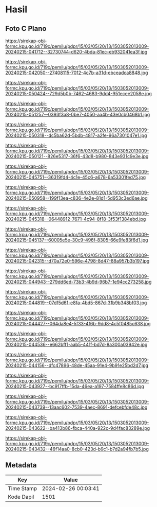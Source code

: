# Hasil

## Foto C Plano

https://sirekap-obj-formc.kpu.go.id/719c/pemilu/pdpr/15/03/05/20/13/1503052013009-20240215-041712--32730744-d620-4bda-81ec-eb932041ea3f.jpg

https://sirekap-obj-formc.kpu.go.id/719c/pemilu/pdpr/15/03/05/20/13/1503052013009-20240215-042050--27408115-7012-4c7b-a31d-ebceadca8848.jpg

https://sirekap-obj-formc.kpu.go.id/719c/pemilu/pdpr/15/03/05/20/13/1503052013009-20240215-050424--729d5b0b-7462-4683-9dd4-951ecee2058e.jpg

https://sirekap-obj-formc.kpu.go.id/719c/pemilu/pdpr/15/03/05/20/13/1503052013009-20240215-051257--0393f3a8-0be7-4050-aa4b-43e0cb0468b1.jpg

https://sirekap-obj-formc.kpu.go.id/719c/pemilu/pdpr/15/03/05/20/13/1503052013009-20240215-050318--dc5ba62d-5bdb-4817-a2fe-96a7301047e1.jpg

https://sirekap-obj-formc.kpu.go.id/719c/pemilu/pdpr/15/03/05/20/13/1503052013009-20240215-050121--826e5317-36f6-43d8-b980-843e931c9e3e.jpg

https://sirekap-obj-formc.kpu.go.id/719c/pemilu/pdpr/15/03/05/20/13/1503052013009-20240215-045751--36319fd4-4c1e-45c6-a678-6a53301fed75.jpg

https://sirekap-obj-formc.kpu.go.id/719c/pemilu/pdpr/15/03/05/20/13/1503052013009-20240215-050958--199f13ea-c836-4e2e-81d1-5d953c3ed6ae.jpg

https://sirekap-obj-formc.kpu.go.id/719c/pemilu/pdpr/15/03/05/20/13/1503052013009-20240215-045318--06448912-7671-4c94-8f18-3f53f1384ebd.jpg

https://sirekap-obj-formc.kpu.go.id/719c/pemilu/pdpr/15/03/05/20/13/1503052013009-20240215-045137--60005e5e-30c9-496f-8305-66e9fe83f6d1.jpg

https://sirekap-obj-formc.kpu.go.id/719c/pemilu/pdpr/15/03/05/20/13/1503052013009-20240215-042315--d70a72e0-596e-4798-8d47-88a957b3b197.jpg

https://sirekap-obj-formc.kpu.go.id/719c/pemilu/pdpr/15/03/05/20/13/1503052013009-20240215-044943--279dd6ed-73b3-4b9d-96b7-1e94cc273258.jpg

https://sirekap-obj-formc.kpu.go.id/719c/pemilu/pdpr/15/03/05/20/13/1503052013009-20240215-044819--07df5d61-e8fa-4bd5-867d-31b9b348bf03.jpg

https://sirekap-obj-formc.kpu.go.id/719c/pemilu/pdpr/15/03/05/20/13/1503052013009-20240215-044427--064da8e4-5f33-4f6b-9dd8-4c5f0485c638.jpg

https://sirekap-obj-formc.kpu.go.id/719c/pemilu/pdpr/15/03/05/20/13/1503052013009-20240215-044536--e662bff1-aab5-441f-bd7d-8a300a03942e.jpg

https://sirekap-obj-formc.kpu.go.id/719c/pemilu/pdpr/15/03/05/20/13/1503052013009-20240215-044156--dfc47896-48de-45aa-91e4-9b91e25bd2d7.jpg

https://sirekap-obj-formc.kpu.go.id/719c/pemilu/pdpr/15/03/05/20/13/1503052013009-20240215-043927--bc917ffb-15da-46ea-a197-7584ffe8c86d.jpg

https://sirekap-obj-formc.kpu.go.id/719c/pemilu/pdpr/15/03/05/20/13/1503052013009-20240215-043739--13aac602-7539-4aec-8691-defcebfde48c.jpg

https://sirekap-obj-formc.kpu.go.id/719c/pemilu/pdpr/15/03/05/20/13/1503052013009-20240215-043622--ba413b86-fbca-440a-922c-9d4fac83289e.jpg

https://sirekap-obj-formc.kpu.go.id/719c/pemilu/pdpr/15/03/05/20/13/1503052013009-20240215-043432--46f14aa0-8cb0-423d-b9c1-b7d2a94fb7b5.jpg


## Metadata

| Key        | Value               |
| ---------- | ------------------- |
| Time Stamp | 2024-02-26 00:03:41 |
| Kode Dapil | 1501                |



